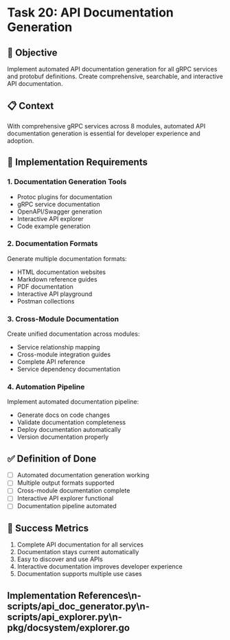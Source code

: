 <!-- file: tasks/20-api-documentation-generation.md -->
<!-- version: 1.0.0 -->
<!-- guid: v0w0x0y0-t0u0-3v3w-7r7s-012345678tuv -->

# Task 20: API Documentation Generation

## 🎯 Objective

Implement automated API documentation generation for all gRPC services and protobuf definitions. Create comprehensive, searchable, and interactive API documentation.

## 📋 Context

With comprehensive gRPC services across 8 modules, automated API documentation generation is essential for developer experience and adoption.

## 🔧 Implementation Requirements

### 1. Documentation Generation Tools

- Protoc plugins for documentation
- gRPC service documentation
- OpenAPI/Swagger generation
- Interactive API explorer
- Code example generation

### 2. Documentation Formats

Generate multiple documentation formats:

- HTML documentation websites
- Markdown reference guides
- PDF documentation
- Interactive API playground
- Postman collections

### 3. Cross-Module Documentation

Create unified documentation across modules:

- Service relationship mapping
- Cross-module integration guides
- Complete API reference
- Service dependency documentation

### 4. Automation Pipeline

Implement automated documentation pipeline:

- Generate docs on code changes
- Validate documentation completeness
- Deploy documentation automatically
- Version documentation properly

## ✅ Definition of Done

- [ ] Automated documentation generation working
- [ ] Multiple output formats supported
- [ ] Cross-module documentation complete
- [ ] Interactive API explorer functional
- [ ] Documentation pipeline automated

## 🎯 Success Metrics

1. Complete API documentation for all services
2. Documentation stays current automatically
3. Easy to discover and use APIs
4. Interactive documentation improves developer experience
5. Documentation supports multiple use cases

## Implementation References\n- scripts/api_doc_generator.py\n- scripts/api_explorer.py\n- pkg/docsystem/explorer.go
